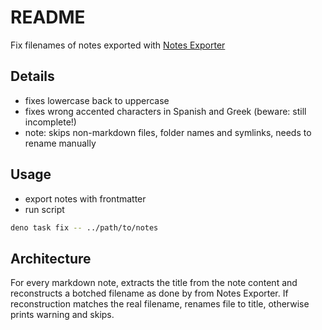 # README

Fix filenames of notes exported with [Notes Exporter](http://falcon.star-lord.me/exporter/)



## Details

- fixes lowercase back to uppercase
- fixes wrong accented characters in Spanish and Greek (beware: still incomplete!)
- note: skips non-markdown files, folder names and symlinks, needs to rename manually



## Usage

- export notes with frontmatter
- run script

```sh
deno task fix -- ../path/to/notes
```



## Architecture

For every markdown note, extracts the title from the note content and reconstructs a botched filename as done by from Notes Exporter. If reconstruction matches the real filename, renames file to title, otherwise prints warning and skips.
